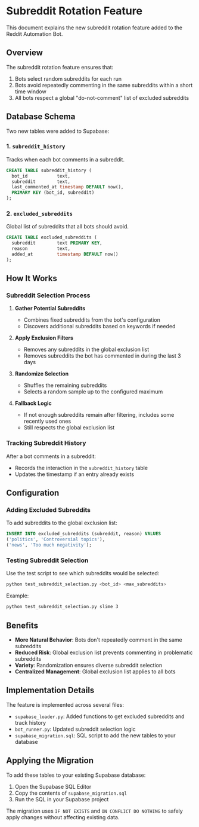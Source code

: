 # Subreddit Rotation Feature

This document explains the new subreddit rotation feature added to the Reddit Automation Bot.

## Overview

The subreddit rotation feature ensures that:

1. Bots select random subreddits for each run
2. Bots avoid repeatedly commenting in the same subreddits within a short time window
3. All bots respect a global "do-not-comment" list of excluded subreddits

## Database Schema

Two new tables were added to Supabase:

### 1. `subreddit_history`

Tracks when each bot comments in a subreddit.

```sql
CREATE TABLE subreddit_history (
  bot_id           text,
  subreddit        text,
  last_commented_at timestamp DEFAULT now(),
  PRIMARY KEY (bot_id, subreddit)
);
```

### 2. `excluded_subreddits`

Global list of subreddits that all bots should avoid.

```sql
CREATE TABLE excluded_subreddits (
  subreddit        text PRIMARY KEY,
  reason           text,
  added_at         timestamp DEFAULT now()
);
```

## How It Works

### Subreddit Selection Process

1. **Gather Potential Subreddits**
   - Combines fixed subreddits from the bot's configuration
   - Discovers additional subreddits based on keywords if needed

2. **Apply Exclusion Filters**
   - Removes any subreddits in the global exclusion list
   - Removes subreddits the bot has commented in during the last 3 days

3. **Randomize Selection**
   - Shuffles the remaining subreddits
   - Selects a random sample up to the configured maximum

4. **Fallback Logic**
   - If not enough subreddits remain after filtering, includes some recently used ones
   - Still respects the global exclusion list

### Tracking Subreddit History

After a bot comments in a subreddit:
- Records the interaction in the `subreddit_history` table
- Updates the timestamp if an entry already exists

## Configuration

### Adding Excluded Subreddits

To add subreddits to the global exclusion list:

```sql
INSERT INTO excluded_subreddits (subreddit, reason) VALUES
('politics', 'Controversial topics'),
('news', 'Too much negativity');
```

### Testing Subreddit Selection

Use the test script to see which subreddits would be selected:

```bash
python test_subreddit_selection.py <bot_id> <max_subreddits>
```

Example:
```bash
python test_subreddit_selection.py slime 3
```

## Benefits

- **More Natural Behavior**: Bots don't repeatedly comment in the same subreddits
- **Reduced Risk**: Global exclusion list prevents commenting in problematic subreddits
- **Variety**: Randomization ensures diverse subreddit selection
- **Centralized Management**: Global exclusion list applies to all bots

## Implementation Details

The feature is implemented across several files:

- `supabase_loader.py`: Added functions to get excluded subreddits and track history
- `bot_runner.py`: Updated subreddit selection logic
- `supabase_migration.sql`: SQL script to add the new tables to your database

## Applying the Migration

To add these tables to your existing Supabase database:

1. Open the Supabase SQL Editor
2. Copy the contents of `supabase_migration.sql`
3. Run the SQL in your Supabase project

The migration uses `IF NOT EXISTS` and `ON CONFLICT DO NOTHING` to safely apply changes without affecting existing data.

